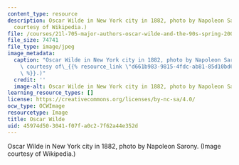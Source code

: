 ```yaml
---
content_type: resource
description: Oscar Wilde in New York city in 1882, photo by Napoleon Sarony. (Image
  courtesy of Wikipedia.)
file: /courses/21l-705-major-authors-oscar-wilde-and-the-90s-spring-2003/45974d503041f07fa0c27f62a44e352d_21l-705s03.jpg
file_size: 74741
file_type: image/jpeg
image_metadata:
  caption: "Oscar Wilde in New York city in 1882, photo by Napoleon Sarony. (Image\
    \ courtesy of\_{{% resource_link \"d661b983-9815-4fdc-ab81-85d10bd6b855\" \"Wikipedia\"\
    \ %}}.)"
  credit: ''
  image-alt: Oscar Wilde in New York city in 1882, photo by Napoleon Sarony.
learning_resource_types: []
license: https://creativecommons.org/licenses/by-nc-sa/4.0/
ocw_type: OCWImage
resourcetype: Image
title: Oscar Wilde
uid: 45974d50-3041-f07f-a0c2-7f62a44e352d
---
```

Oscar Wilde in New York city in 1882, photo by Napoleon Sarony. (Image courtesy of Wikipedia.)